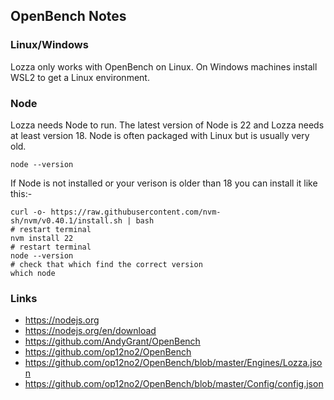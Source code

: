 ## OpenBench Notes

### Linux/Windows

Lozza only works with OpenBench on Linux. On Windows machines install WSL2 to get a Linux environment.

### Node

Lozza needs Node to run. The latest version of Node is 22 and Lozza needs at least version 18. Node is often packaged with Linux but is usually very old.

```
node --version
```

If Node is not installed or your verison is older than 18 you can install it like this:-

```
curl -o- https://raw.githubusercontent.com/nvm-sh/nvm/v0.40.1/install.sh | bash
# restart terminal
nvm install 22
# restart terminal
node --version
# check that which find the correct version
which node
```

### Links

- https://nodejs.org
- https://nodejs.org/en/download
- https://github.com/AndyGrant/OpenBench
- https://github.com/op12no2/OpenBench
- https://github.com/op12no2/OpenBench/blob/master/Engines/Lozza.json
- https://github.com/op12no2/OpenBench/blob/master/Config/config.json


